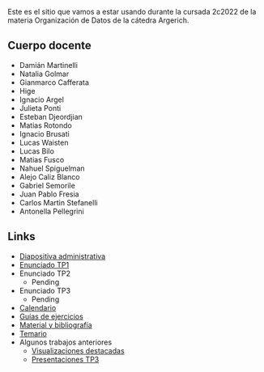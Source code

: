 Este es el sitio que vamos a estar usando durante la cursada 2c2022 de la materia Organización de Datos de la cátedra Argerich.

## Cuerpo docente

* Damián Martinelli
* Natalia Golmar
* Gianmarco Cafferata
* Hige
* Ignacio Argel
* Julieta Ponti
* Esteban Djeordjian
* Matias Rotondo
* Ignacio Brusati
* Lucas Waisten
* Lucas Bilo
* Matias Fusco
* Nahuel Spiguelman
* Alejo Caliz Blanco
* Gabriel Semorile
* Juan Pablo Fresia
* Carlos Martin Stefanelli
* Antonella Pellegrini

## Links

* [Diapositiva administrativa](https://docs.google.com/presentation/d/1prAyHAnFvvRAhCbUXxctB1uHa48u3uQkwsOwya3T71o/edit#slide=id.g71523c761a_2_309)
* [Enunciado TP1](consigna_tp1_1c2023.md)
* Enunciado TP2
  * Pending
* Enunciado TP3
  * Pending
* [Calendario](calendario_2023_1c.md)
* [Guías de ejercicios](/guias)
* [Material y bibliografía](materiales.md)
* [Temario](temario.md)
* Algunos trabajos anteriores
  * [Visualizaciones destacadas](visualizaciones.md)
  * [Presentaciones TP3](tps4.md)
